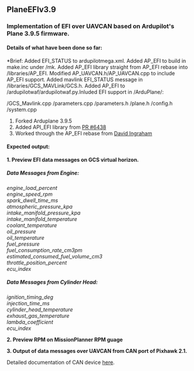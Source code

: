 ## PlaneEFIv3.9

### Implementation of EFI over UAVCAN based on Ardupilot's Plane 3.9.5 firmware.

#### Details of what have been done so far:

*Brief: Added EFI_STATUS to ardupilotmega.xml. Added AP_EFI to build in make.inc under /mk. Added AP_EFI library straight from AP_EFI rebase into /libraries/AP_EFI. Modified AP_UAVCAN.h/AP_UAVCAN.cpp to include AP_EFI support. Added mavlink EFI_STATUS message in /libraries/GCS_MAVLink/GCS.h. Added AP_EFI to /ardupilotwaf/ardupilotwaf.py.Inluded EFI support in /ArduPlane/: 

/GCS_Mavlink.cpp
/parameters.cpp
/parameters.h
/plane.h
/config.h
/system.cpp

1. Forked Arduplane 3.9.5
2. Added API_EFI library from [PR #6438](https://github.com/ArduPilot/ardupilot/pull/6438)
3. Worked through the AP_EFI rebase from [David Ingraham](https://github.com/DavidIngraham/ardupilot/tree/AP_EFI_Plane_385b2)

#### Expected output:

**1. Preview EFI data messages on GCS virtual horizon.**

##### Data Messages from Engine:
*engine_load_percent                   
engine_speed_rpm                       
spark_dwell_time_ms                 
atmospheric_pressure_kpa               
intake_manifold_pressure_kpa         
intake_manifold_temperature         
coolant_temperature                 
oil_pressure                               
oil_temperature                    
fuel_pressure                        
fuel_consumption_rate_cm3pm                               
estimated_consumed_fuel_volume_cm3      
throttle_position_percent                     
ecu_index*
        
##### Data Messages from Cylinder Head:
*ignition_timing_deg        
injection_time_ms         
cylinder_head_temperature   
exhaust_gas_temperature     
lambda_coefficient         
ecu_index*
        
**2. Preview RPM on MissionPlanner RPM guage**

**3. Output of data messages over UAVCAN from CAN port of Pixhawk 2.1.**

Detailed documentation of CAN device [here](https://www.ecotrons.com/files/Ecotrons%20UAVCAN%20Protocol.pdf).
